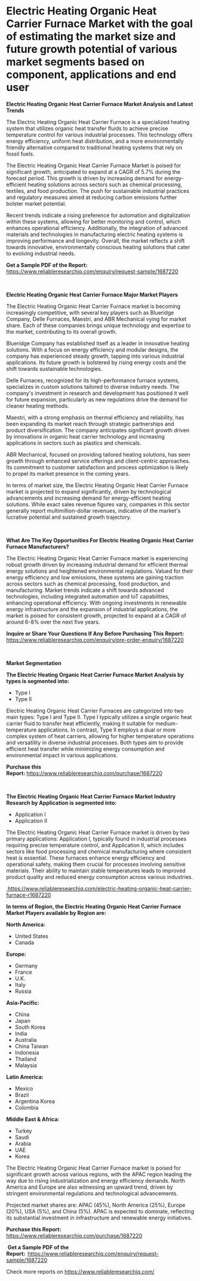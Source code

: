 <p><h1>Electric Heating Organic Heat Carrier Furnace Market with the goal of estimating the market size and future growth potential of various market segments based on component, applications and end user</h1></p><p><strong>Electric Heating Organic Heat Carrier Furnace Market Analysis and Latest Trends</strong></p>
<p><p>The Electric Heating Organic Heat Carrier Furnace is a specialized heating system that utilizes organic heat transfer fluids to achieve precise temperature control for various industrial processes. This technology offers energy efficiency, uniform heat distribution, and a more environmentally friendly alternative compared to traditional heating systems that rely on fossil fuels.</p><p>The Electric Heating Organic Heat Carrier Furnace Market is poised for significant growth, anticipated to expand at a CAGR of 5.7% during the forecast period. This growth is driven by increasing demand for energy-efficient heating solutions across sectors such as chemical processing, textiles, and food production. The push for sustainable industrial practices and regulatory measures aimed at reducing carbon emissions further bolster market potential. </p><p>Recent trends indicate a rising preference for automation and digitalization within these systems, allowing for better monitoring and control, which enhances operational efficiency. Additionally, the integration of advanced materials and technologies in manufacturing electric heating systems is improving performance and longevity. Overall, the market reflects a shift towards innovative, environmentally conscious heating solutions that cater to evolving industrial needs.</p></p>
<p><strong>Get a Sample PDF of the Report:&nbsp;</strong> <a href="https://www.reliableresearchiq.com/enquiry/request-sample/1687220?utm_campaign=1082&utm_medium=2&utm_source=Github&utm_content=ia&utm_term=31122024&utm_id=electric-heating-organic-heat-carrier-furnace">https://www.reliableresearchiq.com/enquiry/request-sample/1687220</a></p>
<p>&nbsp;</p>
<p><strong>Electric Heating Organic Heat Carrier Furnace Major Market Players</strong></p>
<p><p>The Electric Heating Organic Heat Carrier Furnace market is becoming increasingly competitive, with several key players such as Blueridge Company, Delle Furnaces, Maestri, and ABR Mechanical vying for market share. Each of these companies brings unique technology and expertise to the market, contributing to its overall growth.</p><p>Blueridge Company has established itself as a leader in innovative heating solutions. With a focus on energy efficiency and modular designs, the company has experienced steady growth, tapping into various industrial applications. Its future growth is bolstered by rising energy costs and the shift towards sustainable technologies.</p><p>Delle Furnaces, recognized for its high-performance furnace systems, specializes in custom solutions tailored to diverse industry needs. The company's investment in research and development has positioned it well for future expansion, particularly as new regulations drive the demand for cleaner heating methods.</p><p>Maestri, with a strong emphasis on thermal efficiency and reliability, has been expanding its market reach through strategic partnerships and product diversification. The company anticipates significant growth driven by innovations in organic heat carrier technology and increasing applications in sectors such as plastics and chemicals.</p><p>ABR Mechanical, focused on providing tailored heating solutions, has seen growth through enhanced service offerings and client-centric approaches. Its commitment to customer satisfaction and process optimization is likely to propel its market presence in the coming years.</p><p>In terms of market size, the Electric Heating Organic Heat Carrier Furnace market is projected to expand significantly, driven by technological advancements and increasing demand for energy-efficient heating solutions. While exact sales revenue figures vary, companies in this sector generally report multimillion-dollar revenues, indicative of the market's lucrative potential and sustained growth trajectory.</p></p>
<p>&nbsp;</p>
<p><strong>What Are The Key Opportunities For Electric Heating Organic Heat Carrier Furnace Manufacturers?</strong></p>
<p><p>The Electric Heating Organic Heat Carrier Furnace market is experiencing robust growth driven by increasing industrial demand for efficient thermal energy solutions and heightened environmental regulations. Valued for their energy efficiency and low emissions, these systems are gaining traction across sectors such as chemical processing, food production, and manufacturing. Market trends indicate a shift towards advanced technologies, including integrated automation and IoT capabilities, enhancing operational efficiency. With ongoing investments in renewable energy infrastructure and the expansion of industrial applications, the market is poised for consistent growth, projected to expand at a CAGR of around 6-8% over the next five years.</p></p>
<p><strong>Inquire or Share Your Questions If Any Before Purchasing This Report:</strong> <a href="https://www.reliableresearchiq.com/enquiry/pre-order-enquiry/1687220?utm_campaign=1082&utm_medium=2&utm_source=Github&utm_content=ia&utm_term=31122024&utm_id=electric-heating-organic-heat-carrier-furnace">https://www.reliableresearchiq.com/enquiry/pre-order-enquiry/1687220</a></p>
<p>&nbsp;</p>
<p><strong>Market Segmentation</strong></p>
<p><strong>The Electric Heating Organic Heat Carrier Furnace Market Analysis by types is segmented into:</strong></p>
<p><ul><li>Type I</li><li>Type II</li></ul></p>
<p><p>Electric Heating Organic Heat Carrier Furnaces are categorized into two main types: Type I and Type II. Type I typically utilizes a single organic heat carrier fluid to transfer heat efficiently, making it suitable for medium-temperature applications. In contrast, Type II employs a dual or more complex system of heat carriers, allowing for higher temperature operations and versatility in diverse industrial processes. Both types aim to provide efficient heat transfer while minimizing energy consumption and environmental impact in various applications.</p></p>
<p><strong>Purchase this Report:&nbsp;</strong><a href="https://www.reliableresearchiq.com/purchase/1687220?utm_campaign=1082&utm_medium=2&utm_source=Github&utm_content=ia&utm_term=31122024&utm_id=electric-heating-organic-heat-carrier-furnace">https://www.reliableresearchiq.com/purchase/1687220</a></p>
<p>&nbsp;</p>
<p><strong>The Electric Heating Organic Heat Carrier Furnace Market Industry Research by Application is segmented into:</strong></p>
<p><ul><li>Application I</li><li>Application II</li></ul></p>
<p><p>The Electric Heating Organic Heat Carrier Furnace market is driven by two primary applications: Application I, typically found in industrial processes requiring precise temperature control, and Application II, which includes sectors like food processing and chemical manufacturing where consistent heat is essential. These furnaces enhance energy efficiency and operational safety, making them crucial for processes involving sensitive materials. Their ability to maintain stable temperatures leads to improved product quality and reduced energy consumption across various industries.</p></p>
<p><a href="https://www.reliableresearchiq.com/electric-heating-organic-heat-carrier-furnace-r1687220?utm_campaign=1082&utm_medium=2&utm_source=Github&utm_content=ia&utm_term=31122024&utm_id=electric-heating-organic-heat-carrier-furnace">&nbsp;https://www.reliableresearchiq.com/electric-heating-organic-heat-carrier-furnace-r1687220</a></p>
<p><strong>In terms of Region, the Electric Heating Organic Heat Carrier Furnace Market Players available by Region are:</strong></p>
<p>
    <p> <strong> North America: </strong>
        <ul>
            <li>United States</li>
            <li>Canada</li>
        </ul>
        </p> 
    <p> <strong> Europe: </strong>
        <ul>
            <li>Germany</li>
            <li>France</li>
            <li>U.K.</li>
            <li>Italy</li>
            <li>Russia</li>
        </ul>
        </p> 
    <p> <strong> Asia-Pacific: </strong>
        <ul>
            <li>China</li>
            <li>Japan</li>
            <li>South Korea</li>
            <li>India</li>
            <li>Australia</li>
            <li>China Taiwan</li>
            <li>Indonesia</li>
            <li>Thailand</li>
            <li>Malaysia</li>
        </ul>
        </p> 
    <p> <strong> Latin America: </strong>
        <ul>
            <li>Mexico</li>
            <li>Brazil</li>
            <li>Argentina Korea</li>
            <li>Colombia</li>
        </ul>
        </p> 
    <p> <strong> Middle East & Africa: </strong>
        <ul>
            <li>Turkey</li>
            <li>Saudi</li>
            <li>Arabia</li>
            <li>UAE</li>
            <li>Korea</li>
        </ul>
    </p>
    </p>
<p><p>The Electric Heating Organic Heat Carrier Furnace market is poised for significant growth across various regions, with the APAC region leading the way due to rising industrialization and energy efficiency demands. North America and Europe are also witnessing an upward trend, driven by stringent environmental regulations and technological advancements. </p><p>Projected market shares are: APAC (45%), North America (25%), Europe (20%), USA (5%), and China (5%). APAC is expected to dominate, reflecting its substantial investment in infrastructure and renewable energy initiatives.</p></p>
<p><strong>Purchase this Report: </strong><a href="https://www.reliableresearchiq.com/purchase/1687220?utm_campaign=1082&utm_medium=2&utm_source=Github&utm_content=ia&utm_term=31122024&utm_id=electric-heating-organic-heat-carrier-furnace">https://www.reliableresearchiq.com/purchase/1687220</a></p>
<p>&nbsp;<strong>Get a Sample PDF of the Report:&nbsp;&nbsp;</strong><a href="https://www.reliableresearchiq.com/enquiry/request-sample/1687220?utm_campaign=1082&utm_medium=2&utm_source=Github&utm_content=ia&utm_term=31122024&utm_id=electric-heating-organic-heat-carrier-furnace">https://www.reliableresearchiq.com/enquiry/request-sample/1687220</a></p>
<p><strong></strong></p>
<p>Check more reports on <a href="https://www.reliableresearchiq.com/?utm_campaign=1082&utm_medium=2&utm_source=Github&utm_content=ia&utm_term=31122024&utm_id=electric-heating-organic-heat-carrier-furnace">https://www.reliableresearchiq.com/</a></p>
